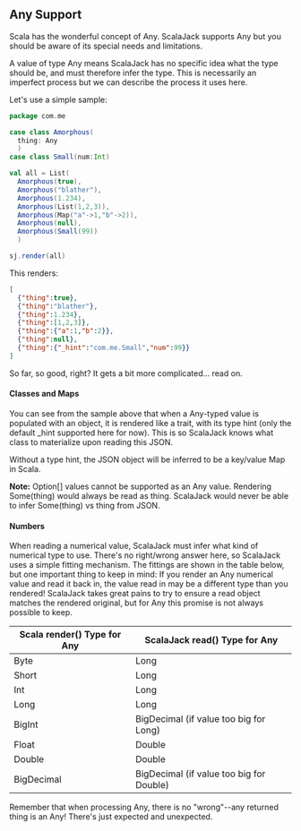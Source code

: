 ## Any Support

Scala has the wonderful concept of Any.  ScalaJack supports Any but you should be aware of its special needs and limitations.

A value of type Any means ScalaJack has no specific idea what the type should be, and must therefore infer the type.  This is necessarily an imperfect process but we can describe the process it uses here.

Let's use a simple sample:

```scala
package com.me

case class Amorphous(
  thing: Any
  )
case class Small(num:Int)

val all = List(
  Amorphous(true),
  Amorphous("blather"),
  Amorphous(1.234),
  Amorphous(List(1,2,3)),
  Amorphous(Map("a"->1,"b"->2)),
  Amorphous(null),
  Amorphous(Small(99))
  )

sj.render(all)
```

This renders:

```JSON
[
  {"thing":true},
  {"thing":"blather"},
  {"thing":1.234},
  {"thing":[1,2,3]},
  {"thing":{"a":1,"b":2}},
  {"thing":null},
  {"thing":{"_hint":"com.me.Small","num":99}}
]
```
So far, so good, right?  It gets a bit more complicated... read on.

#### Classes and Maps
You can see from the sample above that when a Any-typed value is populated with an object, it is rendered like a trait, with its type hint (only the default _hint supported here for now).  This is so ScalaJack knows what class to materialize upon reading this JSON.

Without a type hint, the JSON object will be inferred to be a key/value Map in Scala.

**Note:** Option[] values cannot be supported as an Any value.  Rendering Some(thing) would always be read as thing.  ScalaJack would never be able to infer Some(thing) vs thing from JSON.

#### Numbers
When reading a numerical value, ScalaJack must infer what kind of numerical type to use.  There's no right/wrong answer here, so ScalaJack uses a simple fitting mechanism.  The fittings are shown in the table below, but one important thing to keep in mind: If you render an Any numerical value and read it back in, the value read in may be a different type than you rendered!  ScalaJack takes great pains to try to ensure a read object matches the rendered original, but for Any this promise is not always possible to keep.

|Scala render() Type for Any|ScalaJack read() Type for Any|
|-------|-------|
|Byte |Long
|Short |Long
|Int |Long
|Long |Long
|BigInt |BigDecimal (if value too big for Long)
|Float |Double
|Double |Double
|BigDecimal |BigDecimal (if value too big for Double)

Remember that when processing Any, there is no "wrong"--any returned thing is an Any!  There's just expected and unexpected.